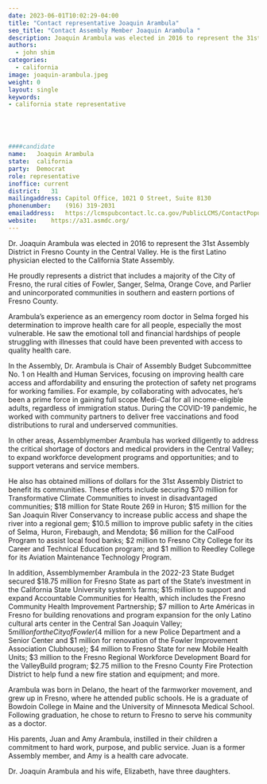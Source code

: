 ```yaml
---
date: 2023-06-01T10:02:29-04:00
title: "Contact representative Joaquin Arambula"
seo_title: "Contact Assembly Member Joaquin Arambula "
description: Joaquin Arambula was elected in 2016 to represent the 31st Assembly District in Fresno County in the Central Valley. He is the first Latino physician elected to the California State Assembly. 
authors:
  - john shim
categories:
  - california
image: joaquin-arambula.jpeg
weight: 0
layout: single
keywords:
- california state representative





####candidate
name:	Joaquin Arambula
state:	california
party:	Democrat
role: representative
inoffice: current
district:	31
mailingaddress:	Capitol Office, 1021 O Street, Suite 8130
phonenumber:	(916) 319-2031
emailaddress:	https://lcmspubcontact.lc.ca.gov/PublicLCMS/ContactPopup.php?district=AD31&inframe=N
website:	https://a31.asmdc.org/
---
```


Dr. Joaquin Arambula was elected in 2016 to represent the 31st Assembly District in Fresno County in the Central Valley. He is the first Latino physician elected to the California State Assembly.

He proudly represents a district that includes a majority of the City of Fresno, the
rural cities of Fowler, Sanger, Selma, Orange Cove, and Parlier and unincorporated communities in southern and eastern portions of Fresno County.

Arambula’s experience as an emergency room doctor in Selma forged his determination to improve health care for all people, especially the most vulnerable. He saw the emotional toll and financial hardships of people struggling with illnesses that could have been prevented with access to quality
health care.

In the Assembly, Dr. Arambula is Chair of Assembly Budget Subcommittee No. 1 on Health and Human Services, focusing on improving health care access and affordability and ensuring the protection of safety net programs for working families. For example, by collaborating with advocates, he’s been a prime force in gaining full scope Medi-Cal for all income-eligible adults, regardless of immigration status. During the COVID-19 pandemic, he worked with community partners to deliver free vaccinations and food distributions to rural and underserved communities.

In other areas, Assemblymember Arambula has worked diligently to address the critical shortage of doctors and medical providers in the Central Valley; to expand workforce development programs and opportunities; and to support veterans and service members.

He also has obtained millions of dollars for the 31st Assembly District to benefit its communities. These efforts include securing $70 million for Transformative Climate Communities to invest in disadvantaged communities; $18 million for State Route 269 in Huron; $15 million for the San Joaquin River Conservancy to increase public access and shape the river into a regional gem; $10.5 million to improve public safety in the cities of Selma, Huron, Firebaugh, and Mendota; $6 million for the CalFood Program to assist local food banks; $2 million to Fresno City College for its Career and Technical Education program; and $1 million to Reedley College for its Aviation Maintenance Technology Program.

In addition, Assemblymember Arambula in the 2022-23 State Budget secured $18.75 million for Fresno State as part of the State’s investment in the California State University system’s farms; $15 million to support and expand Accountable Communities for Health, which includes the Fresno Community Health Improvement Partnership; $7 million to Arte Américas in Fresno for building renovations and program expansion for the only Latino cultural arts center in the Central San Joaquin Valley; $5 million for the City of Fowler ($4 million for a new Police Department and a Senior Center and $1 million for renovation of the Fowler Improvement Association Clubhouse); $4 million to Fresno State for new Mobile Health Units; $3 million to the Fresno Regional Workforce Development Board for the ValleyBuild program; $2.75 million to the Fresno County Fire Protection District to help fund a new fire station and equipment; and more.

Arambula was born in Delano, the heart of the farmworker movement, and grew up in Fresno, where he attended public schools. He is a graduate of Bowdoin College in Maine and the University of Minnesota Medical School. Following graduation, he chose to return to Fresno to serve his community as a doctor.

His parents, Juan and Amy Arambula, instilled in their children a commitment to hard work, purpose, and public service. Juan is a former Assembly member, and Amy is a health care advocate.

Dr. Joaquin Arambula and his wife, Elizabeth, have three daughters.